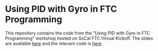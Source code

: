 # Using PID with Gyro in FTC Programming
This repository contains the code from the "Using PID with Gyro in FTC Programming" workshop hosted on SoCal FTC Virtual Kickoff.
The slides are available [here](https://docs.google.com/presentation/d/1LODXgshH6mtx2ibxIsEUFPT8gYP0WHMJj2s4G2ZoiOE/edit?usp=sharing) and the relevant code is [here](https://github.com/wolfcorpftc/KickoffWorkshop/tree/master/TeamCode/src/main/java/org/firstinspires/ftc/teamcode).
